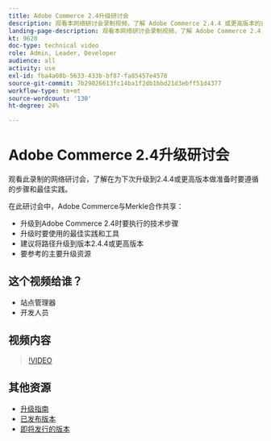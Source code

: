 ```yaml
---
title: Adobe Commerce 2.4升级研讨会
description: 观看本网络研讨会录制视频，了解 Adobe Commerce 2.4.4 或更高版本的升级步骤和最佳实践。
landing-page-description: 观看本网络研讨会录制视频，了解 Adobe Commerce 2.4 升级步骤和最佳实践。
kt: 9620
doc-type: technical video
role: Admin, Leader, Developer
audience: all
activity: use
exl-id: fba4a08b-5633-433b-bf87-fa85457e4578
source-git-commit: 7b29026613fc14ba1f2db1bbd21d3ebff51d4377
workflow-type: tm+mt
source-wordcount: '130'
ht-degree: 24%

---
```


# Adobe Commerce 2.4升级研讨会

观看此录制的网络研讨会，了解在为下次升级到2.4.4或更高版本做准备时要遵循的步骤和最佳实践。

在此研讨会中，Adobe Commerce与Merkle合作共享：

- 升级到Adobe Commerce 2.4时要执行的技术步骤
- 升级时要使用的最佳实践和工具
- 建议将路径升级到版本2.4.4或更高版本
- 要参考的主要升级资源

## 这个视频给谁？

- 站点管理器
- 开发人员

## 视频内容

>[!VIDEO](https://video.tv.adobe.com/v/340038?quality=12&learn=on)

## 其他资源

- [升级指南](https://experienceleague.adobe.com/docs/commerce-operations/upgrade-guide/overview.html)
- [已发布版本](https://devdocs.magento.com/release/released-versions.html)
- [即将发行的版本](https://devdocs.magento.com/release/)
